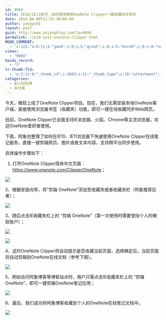 ```yaml
---
id: 4694
title: IE10/IE11技巧：如何使用微软OneNote Clipper一键收藏同步网页
date: 2014-06-08T11:55:30+08:00
author: yangyx91
layout: post
guid: http://www.axiangblog.com/?p=4694
permalink: /ie10-ie11-onenote-clipper.html
MOOD_COMMENT:
  - 's:115:"a:6:{s:4:"good";i:0;s:5:"great";i:0;s:5:"bored";i:0;s:8:"nonsense";i:0;s:13:"notunderstand";i:0;s:7:"passing";i:0;}";'
views:
  - "9604"
baidu_record:
  - "1"
tc-thumb-fld:
  - 'a:2:{s:9:"_thumb_id";i:4693;s:11:"_thumb_type";s:10:"attachment";}'
categories:
  - Win10应用
  - 未分类
---
```

今天，微软上线了OneNote Clipper项目。现在，我们无需安装本地OneNote客户端，直接使用浏览器书签（收藏夹）功能，即可一键在线收藏同步Web网页。

目前，OneNote Clipper已全面支持IE浏览器、火狐、Chrome等主流浏览器，欢迎OneNote爱好者使用。

下面，阿象也整理了如何在IE10、IE11浏览器下快速使用OneNote Clipper在线笔记服务，直接一键剪辑网页、图片或者文本内容，支持跨平台同步使用。

具体操作步骤如下：

  1. 打开OneNote Clipper简体中文页面：<a href="https://www.onenote.com/Clipper/OneNote" target="_blank"  rel="nofollow" >https://www.onenote.com/Clipper/OneNote</a>；

![](http://www.axiangblog.com/wp-content/uploads/2014/06/060814_1155_IE10IE111.jpg) 

2、根据安装向导，将&#8221;剪辑 OneNote&#8221;添加至收藏夹或者收藏夹栏（阿象推荐后者）；

![](http://www.axiangblog.com/wp-content/uploads/2014/06/060814_1155_IE10IE112.jpg) 

3、随后点击IE收藏夹栏上的 &#8220;剪辑 OneNote&#8221;（第一次使用时需要登陆个人的微软账户）；

![](http://www.axiangblog.com/wp-content/uploads/2014/06/060814_1155_IE10IE113.jpg) 

![](http://www.axiangblog.com/wp-content/uploads/2014/06/060814_1155_IE10IE114.jpg) 

4、这时OneNote Clipper将自动提示是否收藏当前页面，选择确定后，当前页面将自动剪辑到OneNote在线文档（参考下图）。

![](http://www.axiangblog.com/wp-content/uploads/2014/06/060814_1155_IE10IE115.jpg) 

5、例如访问阿象博客等博客站点时，用户只需点击IE收藏夹栏上的 &#8220;剪辑 OneNote&#8221;，即可一键剪辑OneNote笔记应用；

![](http://www.axiangblog.com/wp-content/uploads/2014/06/060814_1155_IE10IE116.jpg) 

6、最后，我们成功将阿象博客收藏到个人的OneNote在线笔记文档中。

![](http://www.axiangblog.com/wp-content/uploads/2014/06/060814_1155_IE10IE117.jpg)